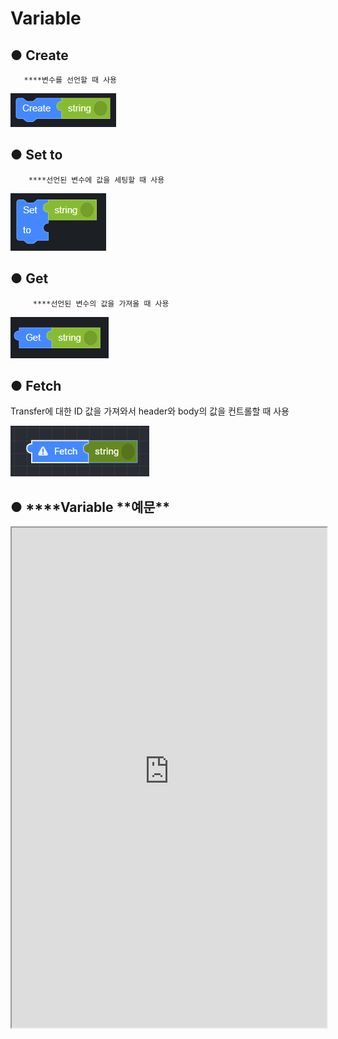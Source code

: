 # Variable

## ● **Create**

       ****변수를 선언할 때 사용

![](../img/assets/image%20%2873%29.png)

## ● **Set to**

        ****선언된 변수에 값을 세팅할 때 사용

![](../img/assets/image%20%2875%29.png)

## ● **Get**

         ****선언된 변수의 값을 가져올 때 사용

![](../img/assets/image%20%28157%29.png)

## ● **Fetch**

Transfer에 대한 ID 값을 가져와서 header와 body의 값을 컨트롤할 때 사용

![](../img/assets/image%20%28162%29.png)

## ● \***\*Variable **예문\*\*

<iframe
    src="https://d1sxhpvag16wqc.cloudfront.net/v3.1.0/variable/variable_example"
    name="프레임 이름"
    width="100%"
    height="800px"
    allow=""
    sandbox="allow-scripts allow-same-origin" />
<div class="display-pdf">
    <p><img src="../img/assets/image%20%28176%29.png" alt="" /></p>
    <p><img src="../img/assets/image%20%2866%29.png" alt="" /></p>
    <p><img src="../img/assets/image%20%2882%29.png" alt="" /></p>
</div>

## ● \***\*Variable **결과\*\*

```text
{
  "result": {
    "requestOperator": {
      "reqVal": "Request 값1"
    },
    "responseOperator": {
      "_id": "2e120f5b4d34c678833c354541a74e10",
      "_rev": 3,
      "name": "helloworld",
      "data": "{\"Commodity_Id\":7,\"Commodity_Code\":\"com-code1\",\"Commodity_Name\":\"com-name1\",\"Commodity_Group_1_Id\":123,\"Commodity_Group_2_Id\":456,\"Commodity_Description\":\"com-desc1\",\"External_Ref\":\"com-extref\",\"Status_Enum\":true,\"Created_By\":999,\"Created_Datetime\":\"2020-11-03T00:00:00\",\"Modified_By\":null,\"Modified_Datetime\":\"1900-01-01T00:00:00\",\"Lock_Id\":888}",
      "updated": "2020-11-03T14:38:39.753Z"
    }
  }
}
```
